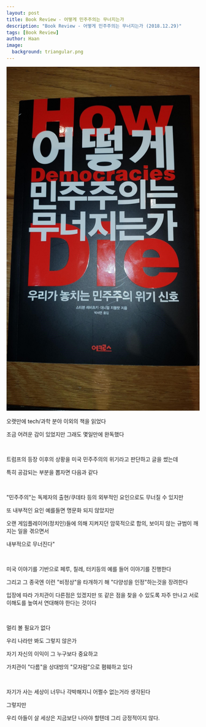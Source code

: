 ```yaml
---
layout: post
title: Book Review - 어떻게 민주주의는 무너지는가
description: "Book Review - 어떻게 민주주의는 무너지는가 (2018.12.29)" 
tags: [Book Review]
author: Haan
image:
  background: triangular.png
---
```

<img src="/assets/img/howDemocraciesDie.jpg">
<br/>
<p>오랫만에 tech/과학 분야 이외의 책을 읽었다</p>
<p>조금 어려운 감이 있었지만 그래도 몇일만에 완독했다</p>
<br/>
<p>트럼프의 등장 이후의 상황을 미국 민주주의의 위기라고 판단하고 글을 썼는데</p>
<p>특히 공감되는 부분을 뽑자면 다음과 같다</p>
<br/>
<p>"민주주의"는 독제자의 출현/쿠데타 등의 외부적인 요인으로도 무너질 수 있지만</p>
<p>또 내부적인 요인 예를들면 명문화 되지 않았지만 </p>
<p>오랜 게임플레이어(정치인)들에 의해 지켜지던 암묵적으로 합의, 보이지 않는 규범이 깨지는 일을 겪으면서 </p>
<p>내부적으로 무너진다"</p>
<br/>
<p>미국 이야기를 기반으로 페루, 칠레, 터키등의 예를 들어 이야기를 진행한다</p>
<p>그리고 그 종국엔 이런 "비정상"을 타개하기 해 "다양성을 인정"하는것을 장려한다</p>
<p>입장에 따라 가치관이 다른점은 있겠지만 또 같은 점을 찾을 수 있도록 자주 만나고 서로 이해도를 높여서 연대해야 한다는 것이다</p>
<br/>
<p>멀리 볼 필요가 없다 </p>
<p>우리 나라만 봐도 그렇지 않은가</p>
<p>자기 자신의 이익이 그 누구보다 중요하고</p>
<p>가치관이 "다름"을 상대방의 "모자람"으로 폄훼하고 있다</p>
<br/>
<p>자기가 사는 세상이 너무나 각박해지니 어쩔수 없는거라 생각된다 </p>
<p>그렇지만</p>
<p>우리 아들이 살 세상은 지금보단 나아야 할텐데 그리 긍정적이지 않다.</p>


